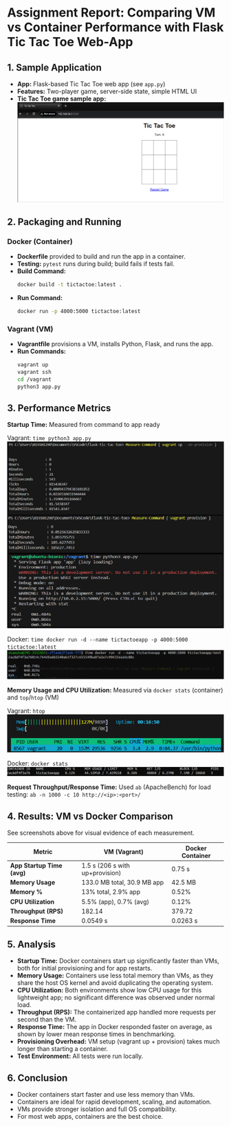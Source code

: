# Assignment Report: Comparing VM vs Container Performance with Flask Tic Tac Toe Web-App


## 1. Sample Application
- **App:** Flask-based Tic Tac Toe web app (see `app.py`)
- **Features:** Two-player game, server-side state, simple HTML UI
- **Tic Tac Toe game sample app:**
  ![App Screenshot](screenshots/app.png)

## 2. Packaging and Running

### Docker (Container)
- **Dockerfile** provided to build and run the app in a container.
- **Testing:** `pytest` runs during build; build fails if tests fail.
- **Build Command:**
  ```sh
  docker build -t tictactoe:latest .
  ```
- **Run Command:**
  ```sh
  docker run -p 4000:5000 tictactoe:latest
  ```

### Vagrant (VM)
- **Vagrantfile** provisions a VM, installs Python, Flask, and runs the app.
- **Run Commands:**
  ```sh
  vagrant up
  vagrant ssh
  cd /vagrant
  python3 app.py
  ```

## 3. Performance Metrics


**Startup Time:** Measured from command to app ready

Vagrant: `time python3 app.py`
![Vagrant Startup Time](screenshots/vagrant_startup_time.png)

Docker: `time docker run -d --name tictactoeapp -p 4000:5000 tictactoe:latest`
![Docker Startup Time](screenshots/docker_startup_time.png)

**Memory Usage and CPU Utilization:** Measured via `docker stats` (container) and `top`/`htop` (VM)

Vagrant: `htop`
![Vagrant htop Output](screenshots/vagrant_htop.png)

Docker: `docker stats`
![Docker Stats Output](screenshots/docker_stats.png)

**Request Throughput/Response Time:** Used `ab` (ApacheBench) for load testing: `ab -n 1000 -c 10 http://<ip>:<port>/`

## 4. Results: VM vs Docker Comparison

See screenshots above for visual evidence of each measurement.

| Metric                | VM (Vagrant)                | Docker Container         |
|-----------------------|-----------------------------|-------------------------|
| **App Startup Time (avg)**| 1.5 s (206 s with up+provision) | 0.75 s                  |
| **Memory Usage**      | 133.0 MB total, 30.9 MB app | 42.5 MB                 |
| **Memory %**          | 13% total, 2.9% app         | 0.52%                   |
| **CPU Utilization**   | 5.5% (app), 0.7% (avg)      | 0.12%                   |
| **Throughput (RPS)**  | 182.14                         | 379.72                     |
| **Response Time**     | 0.0549 s                    | 0.0263 s                |



## 5. Analysis
- **Startup Time:** Docker containers start up significantly faster than VMs, both for initial provisioning and for app restarts.
- **Memory Usage:** Containers use less total memory than VMs, as they share the host OS kernel and avoid duplicating the operating system.
- **CPU Utilization:** Both environments show low CPU usage for this lightweight app; no significant difference was observed under normal load.
- **Throughput (RPS):** The containerized app handled more requests per second than the VM.
- **Response Time:** The app in Docker responded faster on average, as shown by lower mean response times in benchmarking.
- **Provisioning Overhead:** VM setup (vagrant up + provision) takes much longer than starting a container.
- **Test Environment:** All tests were run locally.

## 6. Conclusion

- Docker containers start faster and use less memory than VMs.
- Containers are ideal for rapid development, scaling, and automation.
- VMs provide stronger isolation and full OS compatibility.
- For most web apps, containers are the best choice.

